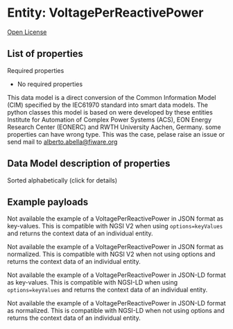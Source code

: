 Entity: VoltagePerReactivePower  
===============================  
[Open License](https://github.com/smart-data-models//dataModel.EnergyCIM/blob/master/VoltagePerReactivePower/LICENSE.md)  

## List of properties  

Required properties  
- No required properties    
This data model is a direct conversion of the Common Information Model (CIM) specified by the IEC61970 standard into smart data models. The python classes this model is based on were developed by these entities Institute for Automation of Complex Power Systems (ACS), EON Energy Research Center (EONERC) and RWTH University Aachen, Germany. some properties can have wrong type. This was the case, pelase raise an issue or send mail to alberto.abella@fiware.org  
## Data Model description of properties  
Sorted alphabetically (click for details)  
## Example payloads    
Not available the example of a VoltagePerReactivePower in JSON format as key-values. This is compatible with NGSI V2 when  using `options=keyValues` and returns the context data of an individual entity.  
Not available the example of a VoltagePerReactivePower in JSON format as normalized. This is compatible with NGSI V2 when not using options and returns the context data of an individual entity.  
Not available the example of a VoltagePerReactivePower in JSON-LD format as key-values. This is compatible with NGSI-LD when  using `options=keyValues` and returns the context data of an individual entity.  
Not available the example of a VoltagePerReactivePower in JSON-LD format as normalized. This is compatible with NGSI-LD when not using options and returns the context data of an individual entity.  
